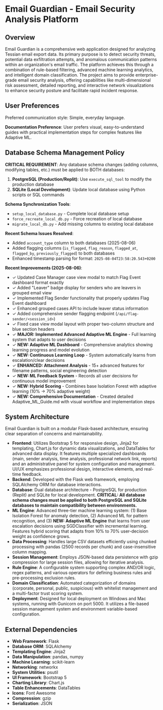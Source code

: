 # Email Guardian - Email Security Analysis Platform

## Overview

Email Guardian is a comprehensive web application designed for analyzing Tessian email export data. Its primary purpose is to detect security threats, potential data exfiltration attempts, and anomalous communication patterns within an organization's email traffic. The platform achieves this through a combination of rule-based filtering, advanced machine learning analytics, and intelligent domain classification. The project aims to provide enterprise-grade email security analysis, offering capabilities like multi-dimensional risk assessment, detailed reporting, and interactive network visualizations to enhance security posture and facilitate rapid incident response.

## User Preferences

Preferred communication style: Simple, everyday language.

**Documentation Preference**: User prefers visual, easy-to-understand guides with practical implementation steps for complex features like Adaptive ML.

## Database Schema Management Policy

**CRITICAL REQUIREMENT**: Any database schema changes (adding columns, modifying tables, etc.) must be applied to BOTH databases:

1. **PostgreSQL (Production/Replit)**: Use `execute_sql_tool` to modify the production database
2. **SQLite (Local Development)**: Update local database using Python scripts or SQL commands

**Schema Synchronization Tools**:
- `setup_local_database.py` - Complete local database setup
- `force_recreate_local_db.py` - Force recreation of local database  
- `migrate_local_db.py` - Add missing columns to existing local database

**Recent Schema Issues Resolved**:
- Added `account_type` column to both databases (2025-08-06)
- Added flagging columns (`is_flagged`, `flag_reason`, `flagged_at`, `flagged_by`, `previously_flagged`) to both databases
- Enhanced timestamp parsing for format: `2025-08-04T23:58:20.543+0200`

**Recent Improvements (2025-08-06)**:
- ✓ Updated Case Manager case view modal to match Flag Event dashboard format exactly
- ✓ Added "Leaver" badge display for senders who are leavers in grouped email view
- ✓ Implemented Flag Sender functionality that properly updates Flag Event dashboard
- ✓ Enhanced grouped cases API to include leaver status information
- ✓ Added comprehensive sender flagging endpoint (`/api/flag-sender/<session_id>`)
- ✓ Fixed case view modal layout with proper two-column structure and blue section headers
- ✓ **MAJOR: Implemented Advanced Adaptive ML Engine** - Full learning system that adapts to user decisions
- ✓ **NEW: Adaptive ML Dashboard** - Comprehensive analytics showing learning progress and model evolution
- ✓ **NEW: Continuous Learning Loop** - System automatically learns from escalation/clear decisions
- ✓ **ENHANCED: Attachment Analysis** - 15+ advanced features for filename patterns, social engineering detection
- ✓ **NEW: ML Feedback System** - Records all user decisions for continuous model improvement
- ✓ **NEW: Hybrid Scoring** - Combines base Isolation Forest with adaptive learning (10% → 70% adaptive weight)
- ✓ **NEW: Comprehensive Documentation** - Created detailed Adaptive_ML_Guide.md with visual workflow and implementation steps

## System Architecture

Email Guardian is built on a modular Flask-based architecture, ensuring clear separation of concerns and maintainability.

-   **Frontend**: Utilizes Bootstrap 5 for responsive design, Jinja2 for templating, Chart.js for dynamic data visualizations, and DataTables for advanced data display. It features multiple specialized dashboards (main, sender analysis, time analysis, professional network link, reports) and an administrative panel for system configuration and management. UI/UX emphasizes professional design, interactive elements, and real-time feedback.
-   **Backend**: Developed with the Flask web framework, employing SQLAlchemy ORM for database interactions.
-   **Database**: Dual database architecture - PostgreSQL for production (Replit) and SQLite for local development. **CRITICAL: All database schema changes must be applied to both PostgreSQL and SQLite databases to maintain compatibility between environments.**
-   **ML Engine**: Advanced three-tier machine learning system: (1) Base Isolation Forest for anomaly detection, (2) Advanced ML for pattern recognition, and (3) **NEW: Adaptive ML Engine** that learns from user escalation decisions using SGDClassifier with incremental learning. Features hybrid scoring that adapts from 10% to 70% user-decision weight as confidence grows.
-   **Data Processing**: Handles large CSV datasets efficiently using chunked processing with pandas (2500 records per chunk) and case-insensitive column mapping.
-   **Session Management**: Employs JSON-based data persistence with gzip compression for large session files, allowing for iterative analysis.
-   **Rule Engine**: A configurable system supporting complex AND/OR logic, regex patterns, and various operators for defining business rules and pre-processing exclusion rules.
-   **Domain Classification**: Automated categorization of domains (corporate, personal, public, suspicious) with whitelist management and a multi-factor trust scoring system.
-   **Deployment**: Designed for local deployment on Windows and Mac systems, running with Gunicorn on port 5000. It utilizes a file-based session management system and environment variable-based configuration.

## External Dependencies

-   **Web Framework**: Flask
-   **Database ORM**: SQLAlchemy
-   **Templating Engine**: Jinja2
-   **Data Manipulation**: pandas, numpy
-   **Machine Learning**: scikit-learn
-   **Networking**: networkx
-   **System Utilities**: psutil
-   **UI Framework**: Bootstrap 5
-   **Charting Library**: Chart.js
-   **Table Enhancements**: DataTables
-   **Icons**: Font Awesome
-   **Compression**: gzip
-   **Serialization**: JSON